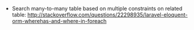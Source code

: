 * Search many-to-many table based on multiple constraints on related table: http://stackoverflow.com/questions/22298935/laravel-eloquent-orm-wherehas-and-where-in-foreach